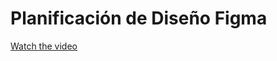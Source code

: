 # Planificación de Diseño Figma

[Watch the video](https://www.figma.com/design/drQg7iahu9l1zUbv0ePBkI/Zelf-Wallet-App?node-id=9445-20140&p=f&t=11KGXEU9OpFKbBXv-0)
